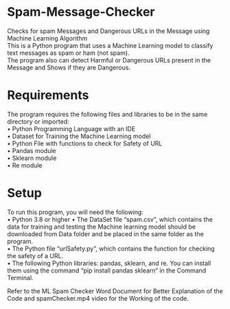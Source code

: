 # Spam-Message-Checker
Checks for spam Messages and Dangerous URLs in the Message using Machine Learning Algorithm  
This is a Python program that uses a Machine Learning model to classify text messages as spam or ham (not spam).  
The program also can detect Harmful or Dangerous URLs present in the Message and Shows if they are Dangerous.  

# Requirements
The program requires the following files and libraries to be in the same directory or imported:  
•	Python Programming Language with an IDE  
•	Dataset for Training the Machine Learning model  
•	Python File with functions to check for Safety of URL  
•	Pandas module  
•	Sklearn module  
•	Re module  

# Setup
To run this program, you will need the following:  
•	Python 3.8 or higher
•	The DataSet file “spam.csv”, which contains the data for training and testing the Machine learning model should be downloaded from Data folder and be placed in the same folder as the program.  
•	The Python file “urlSafety.py”, which contains the function for checking the safety of a URL.  
•	The following Python libraries: pandas, sklearn, and re. You can install them using the command “pip install pandas sklearn“ in the Command Terminal.  
  
Refer to the ML Spam Checker Word Document for Better Explanation of the Code and spamChecker.mp4 video for the Working of the code.
